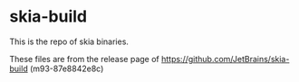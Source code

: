 # skia-build
This is the repo of skia binaries.

These files are from the release page of https://github.com/JetBrains/skia-build (m93-87e8842e8c)